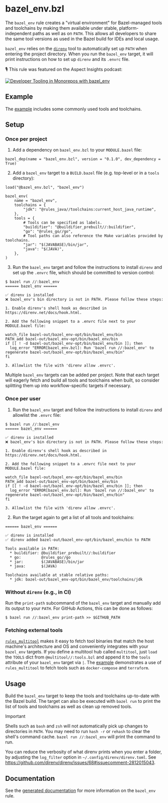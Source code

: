 # bazel_env.bzl

The `bazel_env` rule creates a "virtual environment" for Bazel-managed tools and toolchains by making them available under stable, platform-independent paths as well as on `PATH`.
This allows all developers to share the same tool versions as used in the Bazel build for IDEs and local usage.

`bazel_env` relies on the [`direnv`](https://direnv.net/) tool to automatically set up `PATH` when entering the project directory.
When you run the `bazel_env` target, it will print instructions on how to set up `direnv` and its `.envrc` file.

🎙️ This rule was featured on the Aspect Insights podcast:

[![Developer Tooling in Monorepos with bazel_env ](https://img.youtube.com/vi/TDyUvaXaZrc/0.jpg)](https://www.youtube.com/watch?v=TDyUvaXaZrc&list=PLLU28e_DRwdtpojOqWM5UeFyxad7m9gCF&index=1)

## Example

The [example](examples/) includes some commonly used tools and toolchains.

## Setup

### Once per project

1. Add a dependency on `bazel_env.bzl` to your `MODULE.bazel` file:

```starlark
bazel_dep(name = "bazel_env.bzl", version = "0.1.0", dev_dependency = True)
```

2. Add a `bazel_env` target to a `BUILD.bazel` file (e.g. top-level or in a `tools` directory):

```starlark
load("@bazel_env.bzl", "bazel_env")

bazel_env(
    name = "bazel_env",
    toolchains = {
        "jdk": "@rules_java//toolchains:current_host_java_runtime",
    },
    tools = {
        # Tools can be specified as labels.
        "buildifier": "@buildifier_prebuilt//:buildifier",
        "go": "@rules_go//go",
        # Tool paths can also reference the Make variables provided by toolchains.
        "jar": "$(JAVABASE)/bin/jar",
        "java": "$(JAVA)",
    },
)
```

3. Run the `bazel_env` target and follow the instructions to install `direnv` and set up the `.envrc` file, which should be committed to version control:

```
$ bazel run //:bazel_env
====== bazel_env ======

✅ direnv is installed
❌ bazel_env's bin directory is not in PATH. Please follow these steps:

1. Enable direnv's shell hook as described in https://direnv.net/docs/hook.html.

2. Add the following snippet to a .envrc file next to your MODULE.bazel file:

watch_file bazel-out/bazel_env-opt/bin/bazel_env/bin
PATH_add bazel-out/bazel_env-opt/bin/bazel_env/bin
if [[ ! -d bazel-out/bazel_env-opt/bin/bazel_env/bin ]]; then
  log_error "ERROR[bazel_env.bzl]: Run 'bazel run //:bazel_env' to regenerate bazel-out/bazel_env-opt/bin/bazel_env/bin"
fi

3. Allowlist the file with 'direnv allow .envrc'.
```

Multiple `bazel_env` targets can be added per project.
Note that each target will eagerly fetch and build all tools and toolchains when built, so consider splitting them up into workflow-specific targets if necessary.

### Once per user

1. Run the `bazel_env` target and follow the instructions to install `direnv` and allowlist the `.envrc` file:

```
$ bazel run //:bazel_env
====== bazel_env ======

✅ direnv is installed
❌ bazel_env's bin directory is not in PATH. Please follow these steps:

1. Enable direnv's shell hook as described in https://direnv.net/docs/hook.html.

2. Add the following snippet to a .envrc file next to your MODULE.bazel file:

watch_file bazel-out/bazel_env-opt/bin/bazel_env/bin
PATH_add bazel-out/bazel_env-opt/bin/bazel_env/bin
if [[ ! -d bazel-out/bazel_env-opt/bin/bazel_env/bin ]]; then
  log_error "ERROR[bazel_env.bzl]: Run 'bazel run //:bazel_env' to regenerate bazel-out/bazel_env-opt/bin/bazel_env/bin"
fi

3. Allowlist the file with 'direnv allow .envrc'.
```

2. Run the target again to get a list of all tools and toolchains:

```
====== bazel_env ======

✅ direnv is installed
✅ direnv added bazel-out/bazel_env-opt/bin/bazel_env/bin to PATH

Tools available in PATH:
  * buildifier: @buildifier_prebuilt//:buildifier
  * go:         @rules_go//go
  * jar:        $(JAVABASE)/bin/jar
  * java:       $(JAVA)

Toolchains available at stable relative paths:
  * jdk: bazel-out/bazel_env-opt/bin/bazel_env/toolchains/jdk
```

### Without `direnv` (e.g., in CI)

Run the `print-path` subcommand of the `bazel_env` target and manually add its output to your `PATH`.
For GitHub Actions, this can be done as follows:

```
$ bazel run //:bazel_env print-path >> $GITHUB_PATH
```

### Fetching external tools

[`rules_multitool`](https://github.com/theoremlp/rules_multitool) makes it easy to fetch tool binaries that match the host machine's architecture and OS and conveniently integrates with your `bazel_env` targets.
If you define a multitool hub called `multitool`, just `load` the `TOOLS` dict from `@multitool//:tools.bzl` and append it to the `tools` attribute of your `bazel_env` target via `|`.
The [example](examples/) demonstrates a use of `rules_multitool` to fetch tools such as `docker-compose` and `terraform`.

## Usage

Build the `bazel_env` target to keep the tools and toolchains up-to-date with the Bazel build.
The target can also be executed with `bazel run` to print the list of tools and toolchains as well as clean up removed tools.

> [!IMPORTANT]
> Shells such as `bash` and `zsh` will not automatically pick up changes to directories in `PATH`.
> You may need to run `hash -r` or `rehash` to clear the shell's command cache.
> `bazel run //:bazel_env` will print the command to run.

You can reduce the verbosity of what direnv prints when you enter a folder, by adjusting the `log_filter` option in `~/.config/direnv/direnv.toml`.
See https://github.com/direnv/direnv/issues/68#issuecomment-2812015043.

## Documentation

See the [generated documentation](docs-gen/bazel_env.md) for more information on the `bazel_env` rule.
